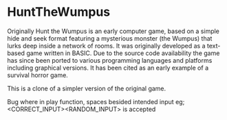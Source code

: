 # HuntTheWumpus

Originally Hunt the Wumpus is an early computer game, based on a simple hide and seek format featuring a mysterious monster 
(the Wumpus) that lurks deep inside a network of rooms. It was originally developed as a text-based game written in BASIC. Due 
to the source code availability the game has since been ported to various programming languages and platforms including 
graphical versions. It has been cited as an early example of a survival horror game.

This is a clone of a simpler version of the original game.

Bug where in play function, spaces besided intended input eg; <CORRECT_INPUT><SPACE><RANDOM_INPUT> is accepted
